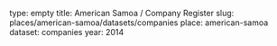 type: empty
title: American Samoa / Company Register
slug: places/american-samoa/datasets/companies
place: american-samoa
dataset: companies
year: 2014
